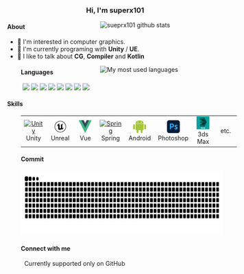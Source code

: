 <h3 align="center">Hi, I'm superx101</h3>
<img align="right" src="https://github-readme-stats.vercel.app/api?username=superx101&show_icons=true"
  alt="sueprx101 github stats" width="287px" style="display: block; margin-bottom: 1rem;">
<div>
  <h4>About</h4>
  <ul>
    <li>🌱 I'm interested in computer graphics.</li>
    <li>🏢 I'm currently programing with <strong>Unity</strong> / <strong>UE</strong>.</li>
    <li>💬 I like to talk about <strong>CG</strong>, <strong>Compiler</strong> and <strong>Kotlin</strong></li>
  </ul>
</div>
<img align="right"
  src="https://github-readme-stats.vercel.app/api/top-langs/?username=superx101&layout=compact&hide_border=false&langs_count=10"
  alt="My most used languages" width="287px">
<div style="margin-left: 2rem;">
  <h4>Languages</h4>
  &nbsp;<img
    src="https://img.shields.io/badge/C%2B%2B-00599C?style=flat-square&logo=c%2B%2B&logoColor=white">
  </img><img
    src="https://img.shields.io/badge/C%23-641c74?style=flat-square&logo=c-sharp&logoColor=white">
  </img><img
    src="https://img.shields.io/badge/Java-ED8B00?style=flat-square&logo=openjdk&logoColor=white">
  </img><img
    src="https://img.shields.io/badge/Kotlin-ac24e4?style=flat-square&logo=kotlin&logoColor=white">
  </img><img
    src="https://img.shields.io/badge/TypeScript-007ACC?style=flat-square&logo=typescript&logoColor=white">
  </img><img
    src="https://img.shields.io/badge/JavaScript-F7DF1E?style=flat-square&logo=javascript&logoColor=white">
  </img><img
    src="https://img.shields.io/badge/Python-14354C?style=flat-square&logo=python&logoColor=white">
  </img><img
    src="https://img.shields.io/badge/Lua-2C2D72?style=flat-square&logo=lua&logoColor=white">
  </img></div>
<div>
  <h4>Skills</h4>
  <table style="margin-left: 2rem;">
    <tr><td align="center" width="70">
        <a href="https://unity.com/" target="_blank">
          <img src="https://profilinator.rishav.dev/skills-assets/unity.png" width="30" height="30" alt="Unity">
        </a>
        <br>Unity
      </td><td align="center" width="70">
        <a href="https://www.unrealengine.com/" target="_blank">
          <img src="asset/unreal.svg" width="30" height="30" alt="Unreal">
        </a>
        <br>Unreal
      </td><td align="center" width="70">
        <a href="https://vuejs.org/" target="_blank">
          <img src="asset/vue.png" width="30" height="30" alt="Vue">
        </a>
        <br>Vue
      </td><td align="center" width="70">
        <a href="https://docs.spring.io/spring-framework/docs" target="_blank">
          <img src="https://profilinator.rishav.dev/skills-assets/springio-icon.svg" width="30" height="30" alt="Spring">
        </a>
        <br>Spring
      </td><td align="center" width="70">
        <a href="https://www.android.com/intl/en_in/" target="_blank">
          <img src="asset/android.svg" width="30" height="30" alt="Android">
        </a>
        <br>Android
      </td><td align="center" width="70">
        <a href="https://www.adobe.com/in/products/photoshop.html" target="_blank">
          <img src="asset/photoshop.svg" width="30" height="30" alt="Photoshop">
        </a>
        <br>Photoshop
      </td><td align="center" width="70">
        <a href="https://www.autodesk.com/products/3ds-max/overview" target="_blank">
          <img src="asset/3dsmax.svg" width="30" height="30" alt="3ds Max">
        </a>
        <br>3ds Max
      </td><td align="center" width="70">
        etc.
      </td>
    </tr>
  </table>
</div>
<div style="margin-left: 2rem;">
  <h4>Commit</h4>
  <picture>
    <source media="(prefers-color-scheme: dark)"
      srcset="https://raw.githubusercontent.com/superx101/superx101/output/github-contribution-grid-snake-dark.svg">
    <source media="(prefers-color-scheme: light)"
      srcset="https://raw.githubusercontent.com/superx101/superx101/output/github-contribution-grid-snake.svg">
    <img height="150px" alt="github contribution grid snake animation"
      src="https://raw.githubusercontent.com/superx101/superx101/output/github-contribution-grid-snake.svg">
  </picture>
</div>
<div style="margin-left: 2rem;">
  <h4>Connect with me</h4>
  &nbsp;<span> Currently supported only on GitHub</span>
</div>